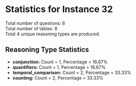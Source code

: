 # Statistics for Instance 32<br/>
Total number of questions: 6<br/>
Total number of tables: 8<br/>
Total 4 unique reasoning types are produced.<br/>
## Reasoning Type Statistics<br/>
- **conjunction:** Count = 1, Percentage = 16.67%<br/>
- **quantifiers:** Count = 1, Percentage = 16.67%<br/>
- **temporal_comparison:** Count = 2, Percentage = 33.33%<br/>
- **counting:** Count = 2, Percentage = 33.33%<br/>
